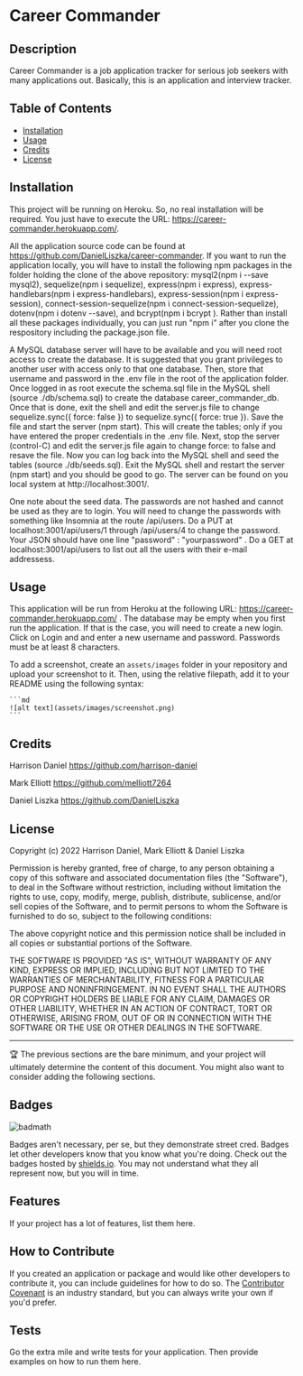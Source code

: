 # Career Commander

## Description

Career Commander is a job application tracker for serious job seekers with many applications out. Basically, this is an application and interview tracker.

## Table of Contents

- [Installation](#installation)
- [Usage](#usage)
- [Credits](#credits)
- [License](#license)

## Installation

This project will be running on Heroku. So, no real installation will be required. You just have to execute the URL: https://career-commander.herokuapp.com/.

All the application source code can be found at https://github.com/DanielLiszka/career-commander. If you want to run the application locally, you will have to install the following npm packages in the folder holding the clone of the above repository: mysql2(npm i --save mysql2), sequelize(npm i sequelize), express(npm i express), express-handlebars(npm i express-handlebars), express-session(npm i express-session), connect-session-sequelize(npm i connect-session-sequelize), dotenv(npm i dotenv --save), and bcrypt(npm i bcrypt ). Rather than install all these packages individually, you can just run "npm i" after you clone the respository including the package.json file.

A MySQL database server will have to be available and you will need root access to create the database. It is suggested that you grant privileges to another user with access only to that one database. Then, store that username and password in the .env file in the root of the application folder. Once logged in as root execute the schema.sql file in the MySQL shell (source ./db/schema.sql) to create the database career_commander_db. Once that is done, exit the shell and edit the server.js file to change sequelize.sync({ force: false }) to sequelize.sync({ force: true }). Save the file and start the server (npm start). This will create the tables; only if you have entered the proper credentials in the .env file. Next, stop the server (control-C) and edit the server.js file again to change force: to false and resave the file. Now you can log back into the MySQL shell and seed the tables (source ./db/seeds.sql). Exit the MySQL shell and restart the server (npm start) and you should be good to go. The server can be found on you local system at http://localhost:3001/.

One note about the seed data. The passwords are not hashed and cannot be used as they are to login. You will need to change the passwords with something like Insomnia at the route /api/users. Do a PUT at localhost:3001/api/users/1 through /api/users/4 to change the password. Your JSON should have one line "password" : "yourpassword" . Do a GET at localhost:3001/api/users to list out all the users with their e-mail addressess.

## Usage

This application will be run from Heroku at the following URL: https://career-commander.herokuapp.com/
. The database may be empty when you first run the application. If that is the case, you will need to create a new login. Click on Login and and enter a new username and password. Passwords must be at least 8 characters.

To add a screenshot, create an `assets/images` folder in your repository and upload your screenshot to it. Then, using the relative filepath, add it to your README using the following syntax:

    ```md
    ![alt text](assets/images/screenshot.png)
    ```

## Credits

Harrison Daniel https://github.com/harrison-daniel

Mark Elliott https://github.com/melliott7264

Daniel Liszka https://github.com/DanielLiszka

## License

Copyright (c) 2022 Harrison Daniel, Mark Elliott & Daniel Liszka

Permission is hereby granted, free of charge, to any person obtaining a copy
of this software and associated documentation files (the "Software"), to deal
in the Software without restriction, including without limitation the rights
to use, copy, modify, merge, publish, distribute, sublicense, and/or sell
copies of the Software, and to permit persons to whom the Software is
furnished to do so, subject to the following conditions:

The above copyright notice and this permission notice shall be included in all
copies or substantial portions of the Software.

THE SOFTWARE IS PROVIDED "AS IS", WITHOUT WARRANTY OF ANY KIND, EXPRESS OR
IMPLIED, INCLUDING BUT NOT LIMITED TO THE WARRANTIES OF MERCHANTABILITY,
FITNESS FOR A PARTICULAR PURPOSE AND NONINFRINGEMENT. IN NO EVENT SHALL THE
AUTHORS OR COPYRIGHT HOLDERS BE LIABLE FOR ANY CLAIM, DAMAGES OR OTHER
LIABILITY, WHETHER IN AN ACTION OF CONTRACT, TORT OR OTHERWISE, ARISING FROM,
OUT OF OR IN CONNECTION WITH THE SOFTWARE OR THE USE OR OTHER DEALINGS IN THE
SOFTWARE.

---

🏆 The previous sections are the bare minimum, and your project will ultimately determine the content of this document. You might also want to consider adding the following sections.

## Badges

![badmath](https://img.shields.io/github/languages/top/lernantino/badmath)

Badges aren't necessary, per se, but they demonstrate street cred. Badges let other developers know that you know what you're doing. Check out the badges hosted by [shields.io](https://shields.io/). You may not understand what they all represent now, but you will in time.

## Features

If your project has a lot of features, list them here.

## How to Contribute

If you created an application or package and would like other developers to contribute it, you can include guidelines for how to do so. The [Contributor Covenant](https://www.contributor-covenant.org/) is an industry standard, but you can always write your own if you'd prefer.

## Tests

Go the extra mile and write tests for your application. Then provide examples on how to run them here.
